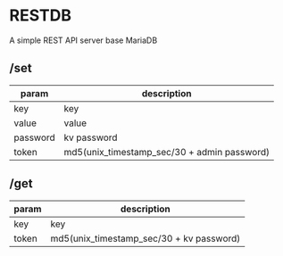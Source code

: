 # RESTDB
A simple REST API server base MariaDB

## /set
|param|description|
|--------|-------|
|key|key|
|value|value|
|password|kv password|
|token|md5(unix_timestamp_sec/30 + admin password)|

## /get
|param|description|
|--------|-------|
|key|key|
|token|md5(unix_timestamp_sec/30 + kv password)|
